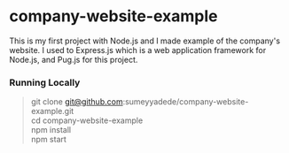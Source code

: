 # company-website-example

This is my first project with Node.js and I made example of the company's website. 
I used to Express.js which is a web application framework for Node.js, and Pug.js for this project.

### Running Locally

> git clone git@github.com:sumeyyadede/company-website-example.git <br/>
> cd company-website-example <br/>
> npm install <br/>
> npm start 
